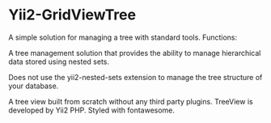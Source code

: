 # Yii2-GridViewTree

A simple solution for managing a tree with standard tools. Functions:

A tree management solution that provides the ability to manage hierarchical data stored using nested sets.

Does not use the yii2-nested-sets extension to manage the tree structure of your database.

A tree view built from scratch without any third party plugins. TreeView is developed by Yii2 PHP.
Styled with fontawesome.
